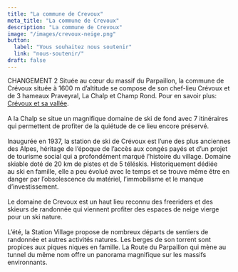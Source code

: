 ```yaml
---
title: "La commune de Crevoux"
meta_title: "La commune de Crevoux"
description: "La commune de Crevoux"
image: "/images/crevoux-neige.png"
button:
  label: "Vous souhaitez nous soutenir"
  link: "nous-soutenir/"
draft: false
---
```


CHANGEMENT 2 Située au cœur du massif du Parpaillon, la commune de Crévoux située à 1600 m d’altitude se compose de son chef-lieu Crévoux et de 3 hameaux Praveyral, La Chalp et Champ Rond. Pour en savoir plus: [Crévoux et sa vallée](https://www.crevoux.fr/notre-vallee/).<br><br>
A la Chalp se situe un magnifique domaine de ski de fond avec 7 itinéraires qui permettent de profiter de la quiétude de ce lieu encore préservé.<br><br>
Inaugurée en 1937, la station de ski de Crévoux est l’une des plus anciennes des Alpes, héritage de l’époque de l’accès aux congés payés et d’un projet de tourisme social qui a profondément marqué l’histoire du village. Domaine skiable doté de 20 km de pistes et de 5 téléskis. Historiquement dédiée au ski en famille, elle a peu évolué avec le temps et se trouve même être en danger par l’obsolescence du matériel, l’immobilisme et le manque d’investissement.<br><br>
Le domaine de Crevoux est un haut lieu reconnu des freeriders et des skieurs de randonnée qui viennent profiter des espaces de neige  vierge pour un ski nature.<br><br>
L’été, la Station Village propose de nombreux départs de sentiers de randonnée et autres activités natures. Les berges de son torrent sont propices aux piques niques en famille. La Route du Parpaillon qui mène au tunnel du même nom offre un panorama magnifique sur les massifs environnants.
